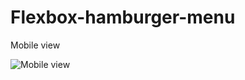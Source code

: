 # Flexbox-hamburger-menu
Mobile view



![Mobile view](https://live.staticflickr.com/65535/49687685116_90cb47d1d6_h.jpg "Logo Title Text 1")


